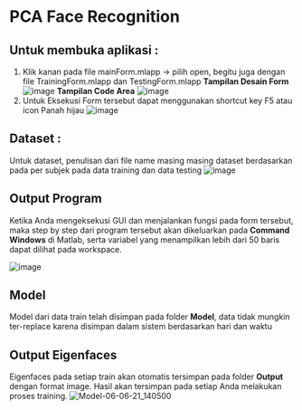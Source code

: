 # PCA Face Recognition

## Untuk membuka aplikasi  :
1. Klik kanan pada file mainForm.mlapp -> pilih open, begitu juga dengan file TrainingForm.mlapp dan TestingForm.mlapp
**Tampilan Desain Form**
![image](https://user-images.githubusercontent.com/3927444/120929780-9bacd280-c714-11eb-8711-1f10ad7ff855.png)
**Tampilan Code Area**
![image](https://user-images.githubusercontent.com/3927444/120929792-a4050d80-c714-11eb-9e9e-65f00b4ecc62.png)
2.  Untuk Eksekusi Form tersebut dapat menggunakan shortcut key F5 atau icon Panah hijau 
![image](https://user-images.githubusercontent.com/3927444/120929877-065e0e00-c715-11eb-8d30-f9455077a88b.png)


## Dataset :
Untuk dataset, penulisan dari file name masing masing dataset berdasarkan pada per subjek pada data training dan data testing
![image](https://user-images.githubusercontent.com/3927444/121117347-322ae200-c842-11eb-930f-31df1b3a3292.png)

## Output Program 
Ketika Anda mengeksekusi GUI dan menjalankan fungsi pada form tersebut, maka step by step dari program tersebut akan dikeluarkan pada **Command Windows** di Matlab, serta variabel yang menampilkan lebih dari 50 baris dapat dilihat pada workspace.

![image](https://user-images.githubusercontent.com/3927444/120930229-981a4b00-c716-11eb-90b5-2764132fcf50.png)

## Model
Model dari data train telah disimpan pada folder **Model**, data tidak mungkin ter-replace karena disimpan dalam sistem berdasarkan hari dan waktu 

## Output Eigenfaces
Eigenfaces pada setiap train akan otomatis tersimpan pada folder **Output** dengan format image. Hasil akan tersimpan pada setiap Anda melakukan proses training. 
![Model-06-06-21_140500](https://user-images.githubusercontent.com/3927444/120930302-e4658b00-c716-11eb-828e-2abfef02733d.png)


